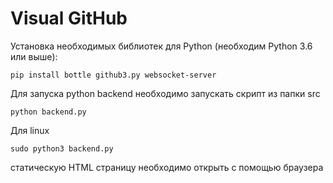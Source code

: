 
# Visual GitHub

Установка необходимых библиотек для Python (необходим Python 3.6 или выше):  
```
pip install bottle github3.py websocket-server
```

Для запуска python backend необходимо запускать скрипт из папки src
```
python backend.py
```

Для linux
```
sudo python3 backend.py
```

статическую HTML страницу необходимо открыть с помощью браузера
